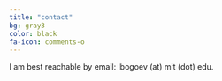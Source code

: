 ```yaml
---
title: "contact"
bg: gray3
color: black
fa-icon: comments-o
---
```


<span class="contacticon center">
	<a href="mailto:lia.bogoev@gmail.com"><i class="fa fa-envelope-square"></i></a>
	<a href="https://github.com/bogoli" target="_blank"><i class="fa fa-github-square"></i></a>
	<a href="https://www.linkedin.com/pub/lia-bogoev/36/806/5a4" target="_blank"><i class="fa fa-linkedin-square"></i></a>
	<a href="http://blog.liabogoev.com" target="_blank"><i class="fa fa-tumblr-square"></i></a>
	<a href="https://twitter.com/elbowgo" target="_blank"><i class="fa fa-twitter-square"></i></a>
	<!--<a href="https://www.facebook.com/lia.bogoev" target="_blank"><i class="fa fa-facebook-square"></i></a>-->
</span>

<div class="center">I am best reachable by email: lbogoev (at) mit (dot) edu.</div>
